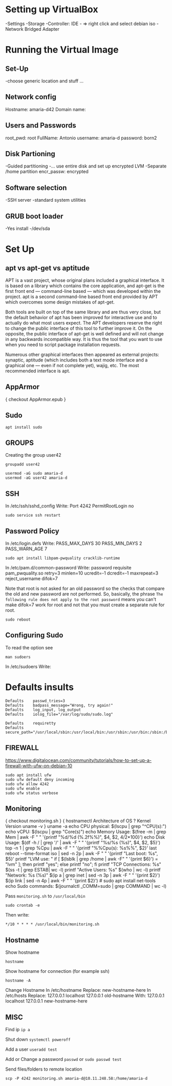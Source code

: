 # Setting up VirtualBox
-Settings
-Storage
	-Controller: IDE
	-<blue disk> => right click and select debian iso
-Network
	Bridged Adapter

# Running the Virtual Image
## Set-Up
-choose generic location and stuff ...

## Network config
Hostname: amaria-d42
Domain name: 

## Users and Passwords
root_pwd: root 
FullName: Antonio
username: amaria-d
password: born2

## Disk Partioning
-Guided partitioning
-... use entire disk and set up encrypted LVM
-Separate /home partition
encr_passw: encrypted

## Software selection
-SSH server
-standard system utilities

## GRUB boot loader
-Yes install
-/dev/sda


# Set Up
## apt vs apt-get vs aptitude
APT is a vast project, whose original plans included a graphical interface. It is based on a library which contains the core application, and apt-get is the first front end — command-line based — which was developed within the project. apt is a second command-line based front end provided by APT which overcomes some design mistakes of apt-get.

Both tools are built on top of the same library and are thus very close, but the default behavior of apt has been improved for interactive use and to actually do what most users expect. The APT developers reserve the right to change the public interface of this tool to further improve it. On the opposite, the public interface of apt-get is well defined and will not change in any backwards incompatible way. It is thus the tool that you want to use when you need to script package
installation requests.

Numerous other graphical interfaces then appeared as external projects: synaptic, aptitude (which includes both a text mode interface and a graphical one — even if not complete yet), wajig, etc. The most recommended interface is apt.

## AppArmor
{ checkout AppArmor.epub }

## Sudo
```console
apt install sudo
```

## GROUPS
Creating the group user42
```shell
groupadd user42
```
```console
usermod -aG sudo amaria-d
usermod -aG user42 amaria-d
```
## SSH
In /etc/ssh/sshd_config Write:
	Port 4242
	PermitRootLogin no
```console
sudo service ssh restart
```

## Password Policy
In /etc/login.defs Write:
	PASS_MAX_DAYS	30
	PASS_MIN_DAYS	2
	PASS_WARN_AGE	7
```shell
sudo apt install libpam-pwquality cracklib-runtime
```
In /etc/pam.d/common-password Write:
	password    requisite      pam_pwquality.so retry=3 minlen=10 ucredit=-1 dcredit=-1 maxrepeat=3 reject_username difok=7

Note that root is not asked for an old password so the checks that compare the old and new password are not performed. So, basically, the phrase `The following rule does not apply to the root password` means you can't make difok=7 work for root and not that you must create a separate rule for root.
```shell
sudo reboot
```

## Configuring Sudo
To read the option see
```
man sudoers
```
In /etc/sudoers Write:
#	Defaults	insults
	Defaults	passwd_tries=3
	Defaults	badpass_message="Wrong, try again!"
	Defaults	log_input, log_output
	Defaults	iolog_file="/var/log/sudo/sudo.log"

	Defaults	requiretty
	Defaults	secure_path="/usr/local/sbin:/usr/local/bin:/usr/sbin:/usr/bin:/sbin:/bin:/snap/bin"

## FIREWALL
https://www.digitalocean.com/community/tutorials/how-to-set-up-a-firewall-with-ufw-on-debian-10
```console
sudo apt install ufw
sudo ufw default deny incoming
sudo ufw allow 4242
sudo ufw enable
sudo ufw status verbose
```

## Monitoring
{ checkout monitoring.sh }
	{
		hostnamectl
		Architecture of OS
		?
		Kernel Version
		uname -v
	}	uname -a
	echo CPU physical: $(lscpu | grep "^CPU(s):")
	echo vCPU: $(lscpu | grep "Core(s)")
	echo Memory Usage: $(free -m | grep Mem | awk -F " " '{printf "%d/%d (%.2f%%)", $4, $2, $4/$2*100}')
	echo Disk Usage: $(df -h / | grep '/' | awk -F " " '{printf "%s/%s (%s)", $4, $2, $5}')
	top -n 1 | grep %Cpu | awk -F " " '{printf "%%Cpu(s): %s%%", $2}'
	last reboot --time-format iso | sed -n 2p | awk -F " " '{printf "Last boot: %s", $5}'
	printf "LVM use: "
	if [ $(lsblk | grep /home | awk -F" " '{print $6}') = "lvm" ]; then
		printf "yes";
	else
		printf "no";
	fi
	printf "TCP Connections: %s" $(ss -t | grep ESTAB| wc -l)
	printf "Active Users: %s" $(who | wc -l)
	printf "Network: %s (%s)" $(ip a | grep inet | sed -n 3p | awk -F " " '{print $2}') $(ip link | sed -n 4p | awk -F " " '{print $2}')
	\# sudo apt install net-tools
	echo Sudo commands: $(journalctl _COMM=sudo | grep COMMAND | wc -l)

Pass `monitoring.sh` to `/usr/local/bin`
```console
sudo crontab -e
```
Then write:
```text
*/10 * * * * /usr/local/bin/monitoring.sh
```

## Hostname
Show hostname
```console
hostname
```
Show hostname for connection (for example ssh)
```console
hostname -A
```

Change Hostname
In /etc/hostname Replace:
	new-hostname-here
In /etc/hosts Replace:
	127.0.0.1	localhost
	127.0.0.1	old-hostname
With:
	127.0.0.1	localhost
	127.0.0.1	new-hostname-here


## MISC
Find ip
```ip a```

Shut down
```systemctl poweroff```

Add a user
```useradd test```

Add or Change a password
```passwd```
or
```sudo passwd test```

Send files/folders to remote location
```
scp -P 4242 monitoring.sh amaria-d@10.11.248.58:/home/amaria-d
```
